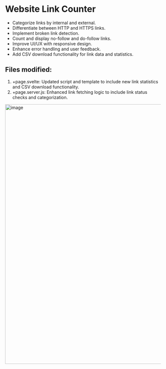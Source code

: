 # Website Link Counter

- Categorize links by internal and external.
- Differentiate between HTTP and HTTPS links.
- Implement broken link detection.
- Count and display no-follow and do-follow links.
- Improve UI/UX with responsive design.
- Enhance error handling and user feedback.
- Add CSV download functionality for link data and statistics.

## Files modified:

1. +page.svelte: Updated script and template to include new link statistics and CSV download functionality.
2. +page.server.js: Enhanced link fetching logic to include link status checks and categorization.

<img width="890" height="842" alt="image" src="https://github.com/user-attachments/assets/fe7d1cd0-a3c6-4dc4-a10b-abc1d44b5e2f" />
